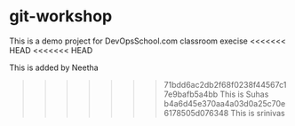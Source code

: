 # git-workshop
This is a demo project for DevOpsSchool.com classroom execise
<<<<<<< HEAD
<<<<<<< HEAD

This is added by Neetha
>>>>>>> 71bdd6ac2db2f68f0238f44567c17e9bafb5a4bb
This is Suhas
>>>>>>> b4a6d45e370aa4a03d0a25c70e6178505d076348
This is srinivas
